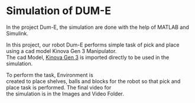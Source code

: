 <p align="justify">
  <h1>Simulation of DUM-E</h1>
</p>

In the project Dum-E, the simulation are done with the help of MATLAB and Simulink.

In this project, our robot Dum-E performs simple task of pick and place using a cad model Kinova Gen 3 Manipulator. <br>
The cad Model, [Kinova Gen 3](https://www.kinovarobotics.com/en/products/gen3-robot) is imported directly to be used in the simulation. 

To perform the task, Environment is<br>
created to place shelves, balls and blocks for the robot so that pick and place task is performed. The final video for <br> 
the simulation is in the Images and Video Folder. 














